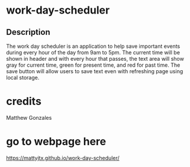 # work-day-scheduler

## Description
The work day scheduler is an application to help save important events during every hour of the day from 9am to 5pm. The current time will be shown in header and with every hour that passes, the text area will show gray for current time, green for present time, and red for past time. The save button will allow users to save text even with refreshing page using local storage.

# credits
Matthew Gonzales


# go to webpage here
 https://mattyjtx.github.io/work-day-scheduler/